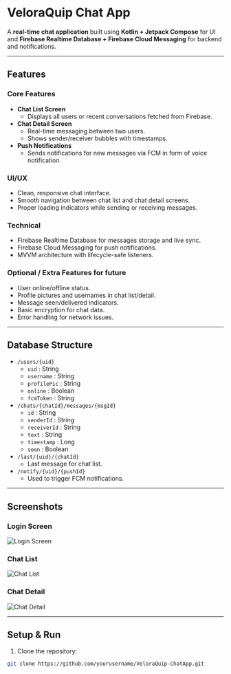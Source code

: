 # VeloraQuip Chat App

A **real-time chat application** built using **Kotlin + Jetpack Compose** for UI and **Firebase Realtime Database + Firebase Cloud Messaging** for backend and notifications.  

---

## **Features**

### Core Features
- **Chat List Screen**
  - Displays all users or recent conversations fetched from Firebase.
- **Chat Detail Screen**
  - Real-time messaging between two users.
  - Shows sender/receiver bubbles with timestamps.
- **Push Notifications**
  - Sends notifications for new messages via FCM in form of voice notification.

### UI/UX
- Clean, responsive chat interface.
- Smooth navigation between chat list and chat detail screens.
- Proper loading indicators while sending or receiving messages.

### Technical
- Firebase Realtime Database for messages storage and live sync.
- Firebase Cloud Messaging for push notifications.
- MVVM architecture with lifecycle-safe listeners.

### Optional / Extra Features for future
- User online/offline status.
- Profile pictures and usernames in chat list/detail.
- Message seen/delivered indicators.
- Basic encryption for chat data.
- Error handling for network issues.

---

## **Database Structure**

- `/users/{uid}`
  - `uid` : String
  - `username` : String
  - `profilePic` : String
  - `online` : Boolean
  - `fcmToken` : String
- `/chats/{chatId}/messages/{msgId}`
  - `id` : String
  - `senderId` : String
  - `receiverId` : String
  - `text` : String
  - `timestamp` : Long
  - `seen` : Boolean
- `/last/{uid}/{chatId}`
  - Last message for chat list.
- `/notify/{uid}/{pushId}`
  - Used to trigger FCM notifications.

---

## **Screenshots**

### Login Screen
![Login Screen](https://github.com/Neha-Qasim/VeloraQuip/blob/82cc3d6c9050709d7fcc85e4f45244af423742bb/Screenshot%202025-08-20%20213623.png)

### Chat List
![Chat List](https://github.com/Neha-Qasim/VeloraQuip/blob/833fe1162c2e217e8904f1beb3388859884f3710/Screenshot%202025-08-20%20213516.png)

### Chat Detail
![Chat Detail](https://github.com/Neha-Qasim/VeloraQuip/blob/fe987f471e81192b2c7d16c3b7346a3d7175df21/Screenshot%202025-08-20%20213052.png)

---

## **Setup & Run**

1. Clone the repository:

```bash
git clone https://github.com/yourusername/VeloraQuip-ChatApp.git
